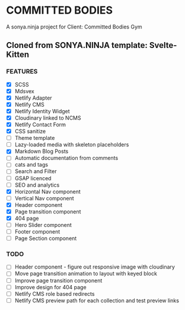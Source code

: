 # COMMITTED BODIES

A sonya.ninja project for Client: Committed Bodies Gym
## Cloned from SONYA.NINJA template: Svelte-Kitten

### FEATURES

- [x] SCSS
- [x] Mdsvex
- [x] Netlify Adapter
- [x] Netlify CMS
- [x] Netlify Identity Widget
- [x] Cloudinary linked to NCMS
- [x] Netlify Contact Form
- [x] CSS sanitize
- [ ] Theme template
- [ ] Lazy-loaded media with skeleton placeholders
- [x] Markdown Blog Posts
- [ ] Automatic documentation from comments
- [ ] cats and tags
- [ ] Search and Filter
- [ ] GSAP licenced
- [ ] SEO and analytics
- [x] Horizontal Nav component
- [ ] Vertical Nav component
- [x] Header component
- [x] Page transition component
- [x] 404 page
- [ ] Hero Slider component
- [ ] Footer component
- [ ] Page Section component

### TODO
- [ ] Header component - figure out responsive image with cloudinary
- [ ] Move page transition animation to layout with keyed block
- [ ] Improve page transition component
- [ ] Improve design for 404 page
- [ ] Netlify CMS role based redirects
- [ ] Netlify CMS preview path for each collection and test preview links